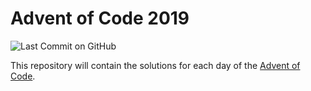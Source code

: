 # Advent of Code 2019

![Last Commit on GitHub](https://img.shields.io/github/last-commit/gillesmag/advent-of-code-2019.svg)

This repository will contain the solutions for each day of the [Advent of Code](https://adventofcode.com/).

